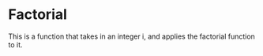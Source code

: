# Factorial

This is a function that takes in an integer i, and applies the factorial function to it.
